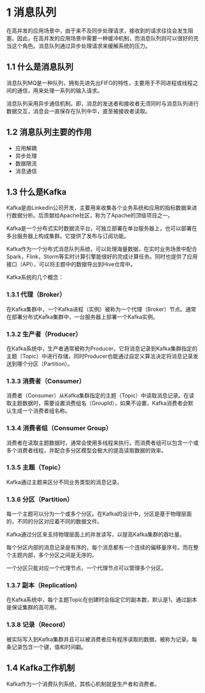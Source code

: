 # 1 消息队列

在高并发的应用场景中，由于来不及同步处理请求，接收到的请求往往会发生阻塞。因此，在高并发的应用场景中需要一种缓冲机制，而消息队列则可以很好的充当这个角色。消息队列通过异步处理请求来缓解系统的压力。

## 1.1 什么是消息队列

消息队列MQ是一种队列，拥有先进先出FIFO的特性，主要用于不同进程或线程之间的通信，用来处理一系列的输入请求。

消息队列采用异步通信机制。即，消息的发送者和接收者无须同时与消息队列进行数据交互，消息会一直保存在队列中华，直至被接收者读取。

## 1.2 消息队列主要的作用

* 应用解耦
* 异步处理
* 数据限流
* 消息通信

## 1.3 什么是Kafka

Kafka是由LinkedIn公司开发，主要用来收集各个业务系统和应用的指标数据来进行数据分析。后贡献给Apache社区，称为了Apache的顶级项目之一。

Kafka是一个分布式实时数据流平台，可独立部署在单台服务器上，也可以部署在多台服务器上构成集群。它提供了发布与订阅功能。

Kafka作为一个分布式消息队列系统，可以处理海量数据，在实时业务场景中配合Spark，Flink，Storm等实时计算引擎能很好的完成计算任务。同时也提供了应用接口（API），可以将主题中的数据导出到Hive仓库中。

Kafka系统的几个概念：

### 1.3.1 代理（Broker）

在Kafka集群中，一个Kafka进程（实例）被称为一个代理（Broker）节点。通常在部署分布式Kafka集群中，一台服务器上部署一个Kafka实例。

### 1.3.2 生产者（Producer）

在Kafka系统中，生产者通常被称为Producer，它将消息记录到Kafka集群指定的主题（Topic）中进行存储，同时Producer也能通过自定义算法决定将消息记录发送到哪个分区（Partition）。

### 1.3.3 消费者（Consumer）

消费者（Consumer）从Kafka集群指定的主题（Topic）中读取消息记录。在读取主题数据时，需要设置消费组名（GroupId），如果不设置，Kafka消费者会默认生成一个消费者组名称。

### 1.3.4 消费者组（Consumer Group）

消费者在读取主题数据时，通常会使用多线程来执行。而消费者组可以包含一个或多个消费者线程，并配合多分区模型会极大的提高读取数据的效率。

### 1.3.5 主题（Topic）

Kafka通过主题来区分不同业务类型的消息记录。

### 1.3.6 分区（Partition）

每一个主题可以分为一个或多个分区。在Kafka的设计中，分区是基于物理层面的，不同的分区对应着不同的数据文件。

Kafka通过分区来支持物理层面上的并发读写，以提高Kafka集群的吞吐量。

每个分区内部的消息记录是有序的，每个消息都有一个连续的偏移量序号。而在整个主题内部，多个分区之间是无序的。

一个分区只能对应一个代理节点，一个代理节点可以管理多个分区。

### 1.3.7 副本（Replication)

在Kafka系统中，每个主题Topic在创建时会指定它的副本数，默认是1。通过副本是保证集群的高可用。

### 1.3.8 记录（Record）

被实际写入到Kafka集群并且可以被消费者应有程序读取的数据，被称为记录。每条记录包含一个键，值和时间戳。

## 1.4 Kafka工作机制

Kafka作为一个消费队列系统，其核心机制就是生产者和消费者。



